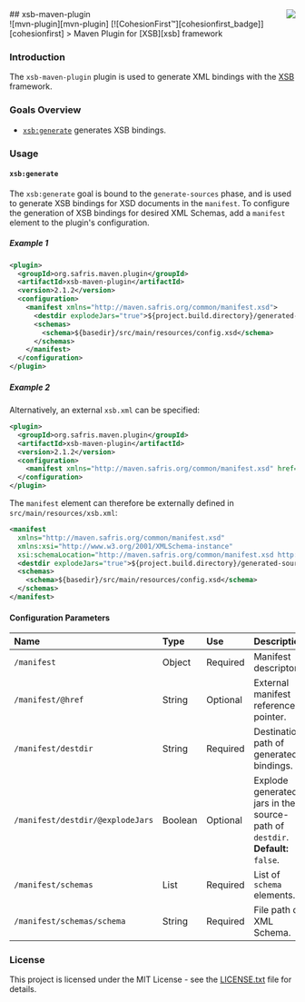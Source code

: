 <img src="http://safris.org/logo.png" align="right"/>
## xsb-maven-plugin<br>![mvn-plugin][mvn-plugin] [![CohesionFirst™][cohesionfirst_badge]][cohesionfirst]
> Maven Plugin for [XSB][xsb] framework

### Introduction

The `xsb-maven-plugin` plugin is used to generate XML bindings with the [XSB][xsb] framework.

### Goals Overview

* [`xsb:generate`](#xsbgenerate) generates XSB bindings.

### Usage

#### `xsb:generate`

The `xsb:generate` goal is bound to the `generate-sources` phase, and is used to generate XSB bindings for XSD documents in the `manifest`. To configure the generation of XSB bindings for desired XML Schemas, add a `manifest` element to the plugin's configuration.

##### Example 1

```xml
<plugin>
  <groupId>org.safris.maven.plugin</groupId>
  <artifactId>xsb-maven-plugin</artifactId>
  <version>2.1.2</version>
  <configuration>
    <manifest xmlns="http://maven.safris.org/common/manifest.xsd">
      <destdir explodeJars="true">${project.build.directory}/generated-sources/xsb</destdir>
      <schemas>
        <schema>${basedir}/src/main/resources/config.xsd</schema>
      </schemas>
    </manifest>
  </configuration>
</plugin>
```

##### Example 2

Alternatively, an external `xsb.xml` can be specified:

```xml
<plugin>
  <groupId>org.safris.maven.plugin</groupId>
  <artifactId>xsb-maven-plugin</artifactId>
  <version>2.1.2</version>
  <configuration>
    <manifest xmlns="http://maven.safris.org/common/manifest.xsd" href="${basedir}/src/main/resources/xsb.xml"/>
  </configuration>
</plugin>
```

The `manifest` element can therefore be externally defined in `src/main/resources/xsb.xml`:

```xml
<manifest
  xmlns="http://maven.safris.org/common/manifest.xsd"
  xmlns:xsi="http://www.w3.org/2001/XMLSchema-instance"
  xsi:schemaLocation="http://maven.safris.org/common/manifest.xsd http://maven.safris.org/common/manifest.xsd">
  <destdir explodeJars="true">${project.build.directory}/generated-sources/xsb</destdir>
  <schemas>
    <schema>${basedir}/src/main/resources/config.xsd</schema>
  </schemas>
</manifest>
```

#### Configuration Parameters

| Name                             | Type    | Use      | Description                                                                   |
|:---------------------------------|:--------|:---------|:------------------------------------------------------------------------------|
| `/manifest`                      | Object  | Required | Manifest descriptor.                                                          |
| `/manifest/@href`                | String  | Optional | External manifest reference pointer.                                          |
| `/manifest/destdir`              | String  | Required | Destination path of generated bindings.                                       |
| `/manifest/destdir/@explodeJars` | Boolean | Optional | Explode generated jars in the source-path of `destdir`. **Default:** `false`. |
| `/manifest/schemas`              | List    | Required | List of `schema` elements.                                                    |
| `/manifest/schemas/schema`       | String  | Required | File path of XML Schema.                                                      |

### License

This project is licensed under the MIT License - see the [LICENSE.txt](LICENSE.txt) file for details.

[cohesionfirst]: https://www.cohesionfirst.com/
[cohesionfirst_badge]: https://img.shields.io/badge/CohesionFirst%E2%84%A2--blue.svg
[mvn-plugin]: https://img.shields.io/badge/mvn-plugin-lightgrey.svg
[xsb]: https://github.com/SevaSafris/xsb
